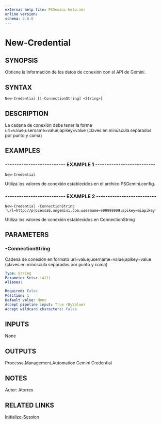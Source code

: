 ```yaml
---
external help file: PSGemini-help.xml
online version: 
schema: 2.0.0
---
```


# New-Credential

## SYNOPSIS
Obtiene la información de los datos de conexión con el API de Gemini.

## SYNTAX

```
New-Credential [[-ConnectionString] <String>]
```

## DESCRIPTION
La cadena de conexión debe tener la forma url=value;username=value;apikey=value (claves en minúscula separados por punto y coma)

## EXAMPLES

### -------------------------- EXAMPLE 1 --------------------------
```
New-Credential
```

Utiliza los valores de conexión establecidos en el archico PSGemini.config.

### -------------------------- EXAMPLE 2 --------------------------
```
New-Credential -ConnectionString 'url=http://processa6.ongemini.com;username=999999999;apikey=miapikey'
```

Utiliza los valores de conexión establecidos en ConnectionString

## PARAMETERS

### -ConnectionString
Cadena de conexión en formato url=value;username=value;apikey=value (claves en minúscula separados por punto y coma)

```yaml
Type: String
Parameter Sets: (All)
Aliases: 

Required: False
Position: 1
Default value: None
Accept pipeline input: True (ByValue)
Accept wildcard characters: False
```

## INPUTS

None

## OUTPUTS

Processa.Management.Automation.Gemini.Credential

## NOTES
Autor: Atorres

## RELATED LINKS

[Initialize-Session](Initialize-Session.md)

